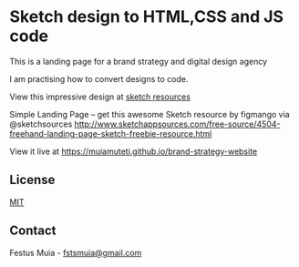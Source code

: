 # Sketch design to HTML,CSS and JS code

This is a landing page for a brand strategy and digital design agency

I am practising how to convert designs to code.

View this impressive design at [sketch resources](https://www.sketchappsources.com)

Simple Landing Page – get this awesome Sketch resource by figmango via @sketchsources http://www.sketchappsources.com/free-source/4504-freehand-landing-page-sketch-freebie-resource.html

View it live at https://muiamuteti.github.io/brand-strategy-website

## License

[MIT](https://choosealicense.com/licenses/mit)

## Contact

Festus Muia - fstsmuia@gmail.com
